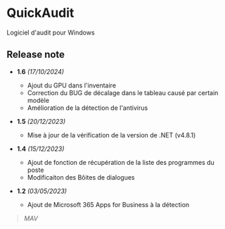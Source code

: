 # QuickAudit
Logiciel d'audit pour Windows   
## Release note
* **1.6** *(17/10/2024)*
    * Ajout du GPU dans l'inventaire
    * Correction du BUG de décalage dans le tableau causé par certain modèle
    * Amélioration de la détection de l'antivirus

* **1.5** *(20/12/2023)*
    * Mise à jour de la vérification de la version de .NET (v4.8.1)

* **1.4** *(15/12/2023)*
    * Ajout de fonction de récupération de la liste des programmes du poste
    * Modificaiton des Bôites de dialogues 

* **1.2** *(03/05/2023)*
    * Ajout de Microsoft 365 Apps for Business à la détection

>*MAV*